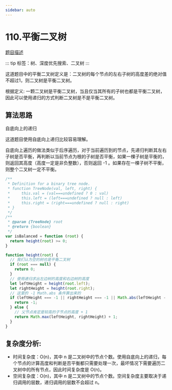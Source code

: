 ```yaml
---
sidebar: auto
---
```


# 110.平衡二叉树
[题目描述](https://leetcode.cn/problems/balanced-binary-tree/)

::: tip
标签：树、深度优先搜索、二叉树
:::

这道题目中的平衡二叉树定义是：二叉树的每个节点的左右子树的高度差的绝对值不超过1，则二叉树是平衡二叉树。

根据定义: 一颗二叉树是平衡二叉树，当且仅当其所有的子树也都是平衡二叉树，因此可以使用递归的方式判断二叉树是不是平衡二叉树。

## 算法思路
 
自底向上的递归

这道题目使用自底向上递归比较容易理解。

自底向上遍历的做法类似于后序遍历，对于当前遍历到的节点，先递归判断其左右子树是否平衡，再判断以当前节点为根的子树是否平衡，如果一棵子树是平衡的，则返回其高度（高度一定是非负整数），否则返回 -1 。如果存在一棵子树不平衡，则整个二叉树一定不平衡。

```js
/**
 * Definition for a binary tree node.
 * function TreeNode(val, left, right) {
 *     this.val = (val===undefined ? 0 : val)
 *     this.left = (left===undefined ? null : left)
 *     this.right = (right===undefined ? null : right)
 * }
 */
/**
 * @param {TreeNode} root
 * @return {boolean}
 */
var isBalanced = function (root) {
  return height(root) >= 0;
}

function height(root) {
  // 我们认为空的树也是平衡二叉树
  if (root === null) {
    return 0;
  }
  // 使用递归求出左边树的高度和右边树的高度
  let leftHeight = height(root.left);
  let rightHeight = height(root.right);
  // 这里的 -1 Math.abs 条件算出来的
  if (leftHeight === -1 || rightHeight === -1 || Math.abs(leftHeight - rightHeight) > 1) {
    return -1;
  } else {
    // 父节点肯定是较高的子节点的高度 + 1
    return Math.max(leftHeight, rightHeight) + 1;
  }
}
```

## 复杂度分析:
- 时间复杂度：O(n)，其中 n 是二叉树中的节点个数。使用自底向上的递归，每个节点的计算高度和判断是否平衡都只需要处理一次，最坏情况下需要遍历二叉树中的所有节点，因此时间复杂度是 O(n)。
- 空间复杂度：O(n)，其中 n 是二叉树中的节点个数。空间复杂度主要取决于递归调用的层数，递归调用的层数不会超过 n。

